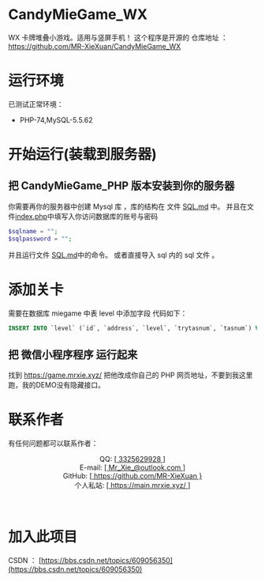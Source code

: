 # CandyMieGame_WX
WX 卡牌堆叠小游戏。适用与竖屏手机！
这个程序是开源的 仓库地址 ：
https://github.com/MR-XieXuan/CandyMieGame_WX

# 运行环境
已测试正常环境：
* PHP-74,MySQL-5.5.62

# 开始运行(装载到服务器)

## 把 CandyMieGame_PHP 版本安装到你的服务器
你需要再你的服务器中创建 Mysql 库 ，库的结构在 文件 [SQL.md](./SQL.md) 中。
并且在文件[index.php](./index.php)中填写入你访问数据库的账号与密码
```php
$sqlname = "";
$sqlpassword = "";
```
并且运行文件 [SQL.md](./SQL.md)中的命令。
或者直接导入 sql 内的 sql 文件 。

# 添加关卡
需要在数据库 miegame 中表 level 中添加字段 代码如下：
```sql
INSERT INTO `level` (`id`, `address`, `level`, `trytasnum`, `tasnum`) VALUES ([第几关], [json存放路径], 4, 0, 0);
```
## 把 微信小程序程序 运行起来
找到 https://game.mrxie.xyz/ 把他改成你自己的 PHP 网页地址，不要到我这里跑，我的DEMO没有隐藏接口。

#  联系作者
有任何问题都可以联系作者：
<br/>
<center>
QQ: <a href="https://qm.qq.com/cgi-bin/qm/qr?k=DCit0lvtepx0NIsyInE0ynJbVZT3PYzE&noverify=0">[ 3325629928 ]</a>
<br>
E-mail: <a href = "mailto:Mr_Xie_@outlook.com">[ Mr_Xie_@outlook.com ]</a>
<br>
GitHub: <a  href = "https://github.com/MR-XieXuan">[ https://github.com/MR-XieXuan }</a>
<br>
个人私站: <a href = "https://main.mrxie.xyz/">[ https://main.mrxie.xyz/ ]</a>
</center>
<br/>
<br/>

# 加入此项目
CSDN ： [https://bbs.csdn.net/topics/609056350](https://bbs.csdn.net/topics/609056350)
